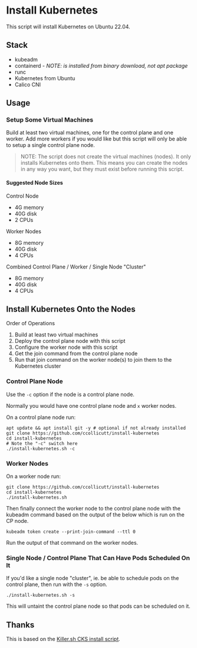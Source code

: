 # Install Kubernetes

This script will install Kubernetes on Ubuntu 22.04.

## Stack 

* kubeadm
* containerd - *NOTE: is installed from binary download, not apt package*
* runc
* Kubernetes from Ubuntu
* Calico CNI

## Usage

### Setup Some Virtual Machines

Build at least two virtual machines, one for the control plane and one worker. Add more workers if you would like but this script will only be able to setup a single control plane node.

> NOTE: The script does not create the virtual machines (nodes). It only installs Kubernetes onto them. This means you can create the nodes in any way you want, but they must exist before running this script.

#### Suggested Node Sizes

Control Node
* 4G memory
* 40G disk
* 2 CPUs

Worker Nodes
* 8G memory
* 40G disk
* 4 CPUs

Combined Control Plane / Worker / Single Node "Cluster"
* 8G memory
* 40G disk
* 4 CPUs

## Install Kubernetes Onto the Nodes

Order of Operations

1. Build at least two virtual machines
1. Deploy the control plane node with this script
2. Configure the worker node with this script
3. Get the join command from the control plane node
4. Run that join command on the worker node(s) to join them to the Kubernetes cluster

### Control Plane Node

Use the `-c` option if the node is a control plane node.

Normally you would have one control plane node and `x` worker nodes.

On a control plane node run:

```
apt update && apt install git -y # optional if not already installed
git clone https://github.com/ccollicutt/install-kubernetes
cd install-kubernetes
# Note the "-c" switch here
./install-kubernetes.sh -c
```

### Worker Nodes

On a worker node run:

```
git clone https://github.com/ccollicutt/install-kubernetes
cd install-kubernetes
./install-kubernetes.sh
```

Then finally connect the worker node to the control plane node with the kubeadm command based on the output of the below which is run on the CP node.

```
kubeadm token create --print-join-command --ttl 0
```

Run the output of that command on the worker nodes.

### Single Node / Control Plane That Can Have Pods Scheduled On It

If you'd like a single node "cluster", ie. be able to schedule pods on the control plane, then run with the `-s` option.

```
./install-kubernetes.sh -s
```

This will untaint the control plane node so that pods can be scheduled on it.

## Thanks

This is based on the [Killer.sh CKS install script](https://github.com/killer-sh/cks-course-environment).